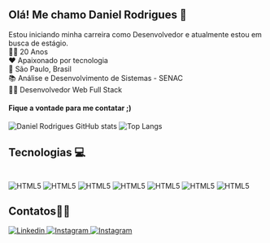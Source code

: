 <h2> Olá! Me chamo Daniel Rodrigues 👋</h2>
Estou iniciando minha carreira como Desenvolvedor e atualmente estou em busca de estágio.</br>
 🙋‍♂️ 20 Anos</br>
 ❤️ Apaixonado por tecnologia</br>
 📍 São Paulo, Brasil</br>
 📚 Análise e Desenvolvimento de Sistemas - SENAC</br>
 👨‍💻 Desenvolvedor Web Full Stack</br>
 <h4>Fique a vontade para me contatar ;)</h4> 

![Daniel Rodrigues GitHub stats](https://github-readme-stats.vercel.app/api?username=xrdaniel&show_icons=true&theme=white)
![Top Langs](https://github-readme-stats.vercel.app/api/top-langs/?username=xrdaniel&layout=compact)
 
## Tecnologias 💻
<div style="display: inline-block"><br/>
  <img align="center" alt="HTML5" src="https://img.shields.io/badge/HTML5-E34F26?style=for-the-badge&logo=html5&logoColor=white" />
  <img align="center" alt="HTML5" src="https://img.shields.io/badge/CSS3-1572B6?style=for-the-badge&logo=css3&logoColor=white" />
  <img align="center" alt="HTML5" src="https://img.shields.io/badge/JavaScript-F7DF1E?style=for-the-badge&logo=javascript&logoColor=black" />
  <img align="center" alt="HTML5" src="https://img.shields.io/badge/React_Native-20232A?style=for-the-badge&logo=react&logoColor=61DAFB" />
  <img align="center" alt="HTML5" src="https://img.shields.io/badge/Java-ED8B00?style=for-the-badge&logo=openjdk&logoColor=white" />
  <img align="center" alt="HTML5" src="https://img.shields.io/badge/PHP-777BB4?style=for-the-badge&logo=php&logoColor=white" />
  <img align="center" alt="HTML5" src="https://img.shields.io/badge/Python-14354C?style=for-the-badge&logo=python&logoColor=white" />
</div>


## Contatos🤳🏽
[![Linkedin](https://img.shields.io/badge/LinkedIn-0077B5?style=for-the-badge&logo=linkedin&logoColor=white)
](https://www.linkedin.com/in/danielxrodrigues/)
[![Instagram](https://img.shields.io/badge/Instagram-E4405F?style=for-the-badge&logo=instagram&logoColor=white)
](https://www.instagram.com/_xrdaniel/)
[![Instagram](https://img.shields.io/badge/Gmail-D14836?style=for-the-badge&logo=gmail&logoColor=white)
](contato_danielrodrigues@outlook.com)

